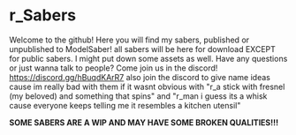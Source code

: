 # r_Sabers
Welcome to the github! Here you will find my sabers, published or unpublished to ModelSaber! all sabers will be here for download EXCEPT for public sabers. I might put down some assets as well. Have any questions or just wanna talk to people? Come join us in the discord! https://discord.gg/hBuqdKArR7 also join the discord to give name ideas cause im really bad with them if it wasnt obvious with "r_a stick with fresnel (my beloved) and something that spins" and "r_man i guess its a whisk cause everyone keeps telling me it resembles a kitchen utensil"

**SOME SABERS ARE A WIP AND MAY HAVE SOME BROKEN QUALITIES!!!**
